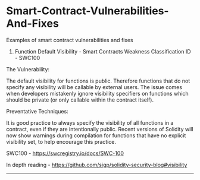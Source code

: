 # Smart-Contract-Vulnerabilities-And-Fixes
Examples of smart contract vulnerabilities and fixes

1. Function Default Visibility - Smart Contracts Weakness Classification ID - SWC100

The Vulnerability:

The default visibility for functions is public. Therefore functions that do not specify any visibility will be callable by external users. The issue comes when developers mistakenly ignore visibility specifiers on functions which should be private (or only callable within the contract itself).

Preventative Techniques:

It is good practice to always specify the visibility of all functions in a contract, even if they are intentionally public. Recent versions of Solidity will now show warnings during compilation for functions that have no explicit visibility set, to help encourage this practice.

SWC100 - https://swcregistry.io/docs/SWC-100

In depth reading - https://github.com/sigp/solidity-security-blog#visibility

---

